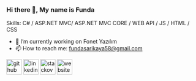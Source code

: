 ### Hi there 👋, My name is Funda

Skills: C# / ASP.NET MVC/ ASP.NET MVC CORE / WEB API / JS / HTML / CSS

- 🔭 I’m currently working on Fonet Yazılım 
- 📫 How to reach me: fundasarikaya58@gmail.com 


[<img src='https://cdn.jsdelivr.net/npm/simple-icons@3.0.1/icons/github.svg' alt='github' height='40'>](https://github.com/fundasarikaya)  [<img src='https://cdn.jsdelivr.net/npm/simple-icons@3.0.1/icons/linkedin.svg' alt='linkedin' height='40'>](https://www.linkedin.com/in/funda-sar%C4%B1kaya-b2b444116/)  [<img src='https://cdn.jsdelivr.net/npm/simple-icons@3.0.1/icons/stackoverflow.svg' alt='stackoverflow' height='40'>](https://stackoverflow.com/users/6334996/funda-sar%c4%b1kaya)  [<img src='https://cdn.jsdelivr.net/npm/simple-icons@3.0.1/icons/icloud.svg' alt='website' height='40'>](https://fundasarikaya.github.io/)  

